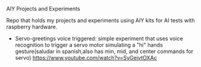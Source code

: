 AIY Projects and Experiments

Repo that holds my projects and experiments using AIY kits for AI tests with raspberry hardware.

* Servo-greetings voice triggered: simple experiment that uses voice recognition to trigger a servo motor simulating a "hi" hands gesture(saludar in spanish,also has min, mid, and center commands for servo) https://www.youtube.com/watch?v=SyGeivtOXAc